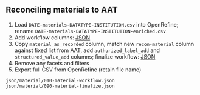 ## Reconciling materials to AAT

1. Load `DATE-materials-DATATYPE-INSTITUTION.csv` into OpenRefine; rename `DATE-materials-DATATYPE-INSTITUTION-enriched.csv`
2. Add workflow columns: [JSON][material_workflow]
3. Copy `material_as_recorded` column, match new `recon-material` column against fixed list from AAT, add `authorized_label_add` and `structured_value_add` columns; finalize workflow: [JSON][material_finalize]
4. Remove any facets and filters
5. Export full CSV from OpenRefine (retain file name)

[material_workflow]:  ds-open-refine/json/material/010-material-workflow.json
[material_finalize]:  ds-open-refine/json/material/090-material-finalize.json

```
json/material/010-material-workflow.json
json/material/090-material-finalize.json
```
